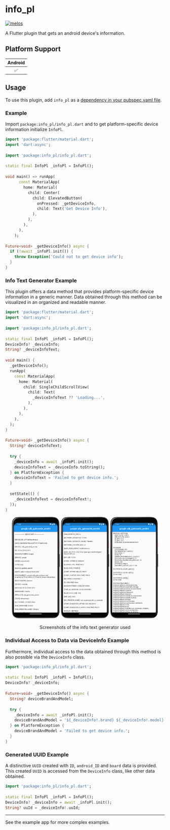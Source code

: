 # info_pl

[![melos](https://img.shields.io/badge/maintained%20with-melos-f700ff.svg?style=flat-square)](https://github.com/invertase/melos)

A Flutter plugin that gets an android device's information.

## Platform Support

| Android |
|:-------:|
|    ✅    |

## Usage

To use this plugin, add `info_pl` as a [dependency in your pubspec.yaml file](https://flutter.dev/platform-plugins/).

### Example

Import `package:info_pl/info_pl.dart` and to get platform-specific device information initialize `InfoPl`.

```dart
import 'package:flutter/material.dart';
import 'dart:async';

import 'package:info_pl/info_pl.dart';

static final InfoPl _infoPl = InfoPl();

void main() => runApp(
      const MaterialApp(
        home: Material(
          child: Center(
            child: ElevatedButton(
              onPressed: _getDeviceInfo,
              child: Text('Get Device Info'),
            ),
          ),
        ),
      ),
    );

Future<void> _getDeviceInfo() async {
  if (!await _infoPl.init()) {
    throw Exception('Could not to get device info');
  }
}
```

### Info Text Generator Example

This plugin offers a data method that provides platform-specific device information in a generic manner.
Data obtained through this method can be visualized in an organized and readable manner.

```dart
import 'package:flutter/material.dart';
import 'dart:async';

import 'package:info_pl/info_pl.dart';

static final InfoPl _infoPl = InfoPl();
DeviceInfo? _deviceInfo;
String? _deviceInfoText;

void main() {
  _getDeviceInfo();
  runApp(
    const MaterialApp(
      home: Material(
        child: SingleChildScrollView(
          child: Text(
            _deviceInfoText ?? 'Loading...',
          ),
        ),
      ),
    ),
  );
}

Future<void> _getDeviceInfo() async {
  String? deviceInfoText;
  
  try {
    _deviceInfo = await _infoPl.init();
    deviceInfoText = _deviceInfo.toString();
  } on PlatformException {
    deviceInfoText = 'Failed to get device info.';
  }

  setState(() {
    _deviceInfoText = deviceInfoText!;
  });
}
```

<p align="center">
   <a><img width="30%" src="https://github.com/fadimanakilci/pl_plugins/blob/main/packages/info_pl/assets/screenshots/Screenshot_20240325_233710.png"/></a>
   <a><img width="30%" src="https://github.com/fadimanakilci/pl_plugins/blob/main/packages/info_pl/assets/screenshots/Screenshot_20240325_234120.png"/></a>
   <a><img width="30%" src="https://github.com/fadimanakilci/pl_plugins/blob/main/packages/info_pl/assets/screenshots/Screenshot_20240325_234144.png"/></a>
   <br/><br/>
  <span>Screenshots of the info text generator used</span>
</p>

### Individual Access to Data via DeviceInfo Example

Furthermore, individual access to the data obtained through this method is also possible via the `DeviceInfo` class.

```dart
import 'package:info_pl/info_pl.dart';

static final InfoPl _infoPl = InfoPl();
DeviceInfo? _deviceInfo;

Future<void> _getDeviceInfo() async {
  String? deviceBrandAndModel;
  
  try {
    _deviceInfo = await _infoPl.init();
    deviceBrandAndModel = '${_deviceInfo!.brand} ${_deviceInfo!.model}';
  } on PlatformException {
    deviceBrandAndModel = 'Failed to get device info.';
  }
}
```

### Generated UUID Example

A distinctive `UUID` created with `ID`, `android_ID` and `board` data is provided. This created `UUID` is accessed from the `DeviceInfo` class, like other data obtained.

```dart
import 'package:info_pl/info_pl.dart';

static final InfoPl _infoPl = InfoPl();
DeviceInfo? _deviceInfo = await _infoPl.init();
String? uuId = _deviceInfo!.uuId;
```

---

See the example app for more complex examples.
